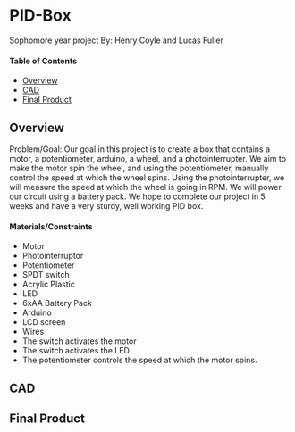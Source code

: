# PID-Box
Sophomore year project
By: Henry Coyle and Lucas Fuller

#### Table of Contents


* [Overview](#Overview)
* [CAD](#CAD)
* [Final Product](#Final_Product)



## Overview

Problem/Goal:
Our goal in this project is to create a box that contains a motor, a potentiometer, arduino, a wheel, and a photointerrupter. We aim to make the motor spin the wheel, and using the potentiometer, manually control the speed at which the wheel spins. Using the photointerrupter, we will measure the speed at which the wheel is going in RPM. We will power our circuit using a battery pack. We hope to complete our project in 5 weeks and have a very sturdy, well working PID box. 

#### Materials/Constraints

* Motor
* Photointerruptor
* Potentiometer
* SPDT switch
* Acrylic Plastic
* LED
* 6xAA Battery Pack
* Arduino
* LCD screen
* Wires
* The switch activates the motor
* The switch activates the LED
* The potentiometer controls the speed at which the motor spins.


## CAD

## Final Product



